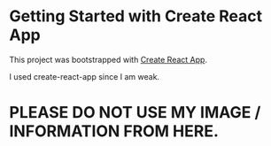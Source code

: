 # Getting Started with Create React App

This project was bootstrapped with [Create React App](https://github.com/facebook/create-react-app).

I used create-react-app since I am weak.

# PLEASE DO NOT USE MY IMAGE / INFORMATION FROM HERE.